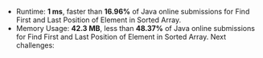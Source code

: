 - Runtime: **1 ms**, faster than **16.96%** of Java online submissions for Find First and Last Position of Element in Sorted Array.
- Memory Usage: **42.3 MB**, less than **48.37%** of Java online submissions for Find First and Last Position of Element in Sorted Array.
Next challenges: